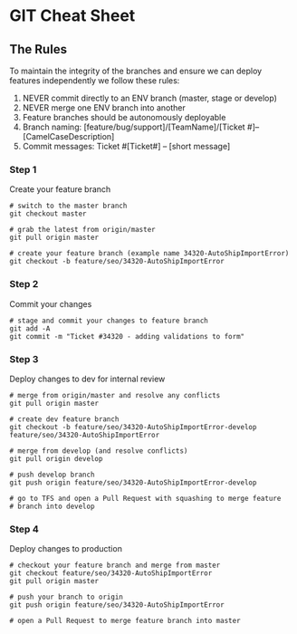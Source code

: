 # GIT Cheat Sheet
## The Rules
To maintain the integrity of the branches and ensure we can deploy features independently we follow these rules:
1. NEVER commit directly to an ENV branch (master, stage or develop)
2. NEVER merge one ENV branch into another
3. Feature branches should be autonomously deployable
4. Branch naming: [feature/bug/support]/[TeamName]/[Ticket #]–[CamelCaseDescription]
5. Commit messages: Ticket #[Ticket#] – [short message]

### Step 1
Create your feature branch
```shell session
# switch to the master branch
git checkout master

# grab the latest from origin/master
git pull origin master

# create your feature branch (example name 34320-AutoShipImportError)
git checkout -b feature/seo/34320-AutoShipImportError
```

### Step 2
Commit your changes
```shell session
# stage and commit your changes to feature branch
git add -A
git commit -m "Ticket #34320 - adding validations to form"
```

### Step 3
Deploy changes to dev for internal review
```shell session
# merge from origin/master and resolve any conflicts
git pull origin master

# create dev feature branch
git checkout -b feature/seo/34320-AutoShipImportError-develop feature/seo/34320-AutoShipImportError

# merge from develop (and resolve conflicts)
git pull origin develop

# push develop branch
git push origin feature/seo/34320-AutoShipImportError-develop

# go to TFS and open a Pull Request with squashing to merge feature
# branch into develop
```

### Step 4
Deploy changes to production
```shell session
# checkout your feature branch and merge from master
git checkout feature/seo/34320-AutoShipImportError
git pull origin master

# push your branch to origin
git push origin feature/seo/34320-AutoShipImportError

# open a Pull Request to merge feature branch into master
```

